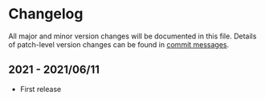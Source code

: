 # Changelog
All major and minor version changes will be documented in this file. Details of
patch-level version changes can be found in [commit messages](../../commits/master).

## 2021 - 2021/06/11
- First release
